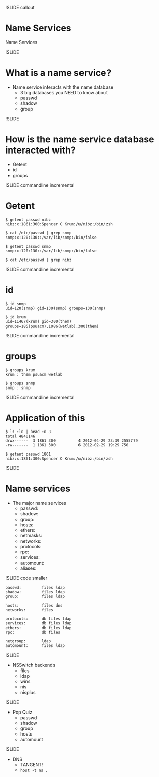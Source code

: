 !SLIDE callout

# Name Services

Name Services

!SLIDE

# What is a name service?

* Name service interacts with the name database
  * 3 big databases you NEED to know about
  * passwd
  * shadow
  * group

!SLIDE

# How is the name service database interacted with?

* Getent
* id
* groups

!SLIDE commandline incremental

# Getent

	$ getent passwd nibz
	nibz:x:1861:300:Spencer O Krum:/u/nibz:/bin/zsh
	
	$ cat /etc/passwd | grep snmp
	snmp:x:120:130::/var/lib/snmp:/bin/false
	
	$ getent passwd snmp
	snmp:x:120:130::/var/lib/snmp:/bin/false
	
	$ cat /etc/passwd | grep nibz

!SLIDE commandline incremental

# id

	$ id snmp                                                                   
	uid=120(snmp) gid=130(snmp) groups=130(snmp)                                
	
	$ id krum                                                                   
	uid=11467(krum) gid=300(them) groups=185(psuacm),1086(wetlab),300(them)     

!SLIDE commandline incremental

# groups

	$ groups krum                
	krum : them psuacm wetlab    

	$ groups snmp                
	snmp : snmp                  


!SLIDE commandline incremental

# Application of this

	
	$ ls -ln | head -n 3
	total 4840146
	drwx------  3 1861 300          4 2012-04-29 23:39 2555779
	-rw-------  1 1861 300          6 2012-02-29 19:29 750
	
	$ getent passwd 1861
	nibz:x:1861:300:Spencer O Krum:/u/nibz:/bin/zsh

!SLIDE

# Name services

* The major name services
  * passwd:     
  * shadow:     
  * group:      
  * hosts:      
  * ethers:     
  * netmasks:   
  * networks:   
  * protocols:  
  * rpc:        
  * services:   
  * automount:  
  * aliases:    

!SLIDE code smaller

	passwd:         files ldap            
	shadow:         files ldap            
	group:          files ldap            
	                                      
	hosts:          files dns             
	networks:       files                 
	                                      
	protocols:      db files ldap         
	services:       db files ldap         
	ethers:         db files ldap         
	rpc:            db files              
                                      
	netgroup:       ldap                  
	automount:      files ldap            


!SLIDE

* NSSwitch backends
  * files
  * ldap
  * wins
  * nis
  * nisplus

!SLIDE

* Pop Quiz
  * passwd
  * shadow
  * group
  * hosts
  * automount

!SLIDE

* DNS
  * TANGENT!
  * `host -t ns .`
